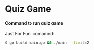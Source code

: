 # Quiz Game

#### Command to run quiz game
Just For Fun, comamnd:
```sh
$ go build main.go && ./main --limit=2
```
